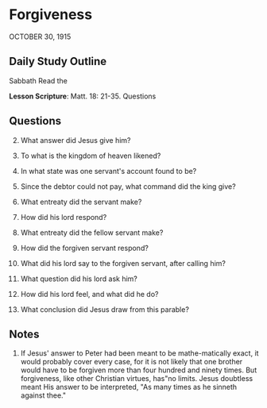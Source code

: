 # Forgiveness
OCTOBER 30, 1915

## Daily Study Outline

Sabbath Read the

**Lesson Scripture**: Matt. 18: 21-35. Questions

## Questions

2. What answer did Jesus give him? 

3. To what is the kingdom of heaven likened? 

4. In what state was one servant's account found to be? 

5. Since the debtor could not pay, what command did the king give? 

6. What entreaty did the servant make? 

7. How did his lord respond? 

10. What entreaty did the fellow servant make? 

11. How did the forgiven servant respond? 

13. What did his lord say to the forgiven servant, after calling him? 

14. What question did his lord ask him? 

15. How did his lord feel, and what did he do? 

16. What conclusion did Jesus draw from this parable? 

## Notes

1. If Jesus' answer to Peter had been meant to be mathe-matically exact, it would probably cover every case, for it is not likely that one brother would have to be forgiven more than four hundred and ninety times. But forgiveness, like other Christian virtues, has"no limits. Jesus doubtless meant His answer to be interpreted, "As many times as he sinneth against thee."
